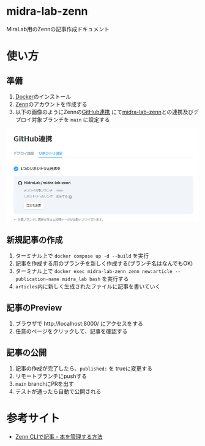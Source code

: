 # midra-lab-zenn

MiraLab用のZennの記事作成ドキュメント

<!-- START doctoc -->
<!-- END doctoc -->

# 使い方

## 準備

1. [Docker](https://www.docker.com/)のインストール
2. [Zenn](https://zenn.dev/)のアカウントを作成する
3. 以下の画像のようにZennの[GitHub連携](https://zenn.dev/dashboard/deploys?tab=repo_settings)
   にて[midra-lab-zenn](https://github.com/MidraLab/midra-lab-zenn)との連携及びデプロイ対象ブランチを `main` に設定する

![](docs/images/zennとgithubの連携と設定.png)

## 新規記事の作成

1. ターミナル上で `docker compose up -d --build` を実行
2. 記事を作成する用のブランチを新しく作成する(ブランチ名はなんでもOK)
3. ターミナル上で `docker exec midra-lab-zenn zenn new:article --publication-name midra_lab bash` を実行する
4. `articles`内に新しく生成されたファイルに記事を書いていく

## 記事のPreview

1. ブラウザで http://localhost:8000/ にアクセスをする
2. 任意のページをクリックして、記事を確認する

## 記事の公開

1. 記事の作成が完了したら、`published:` を trueに変更する
2. リモートブランチにpushする
3. `main` branchにPRを出す
4. テストが通ったら自動で公開される

# 参考サイト

* [Zenn CLIで記事・本を管理する方法](https://zenn.dev/zenn/articles/zenn-cli-guide)
